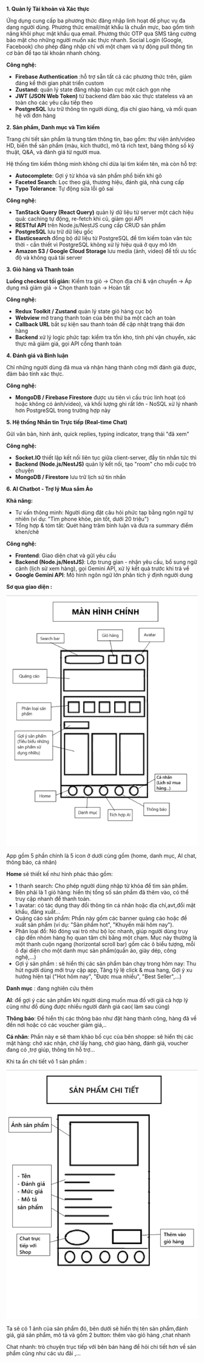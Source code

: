 **1\. Quản lý Tài khoản và Xác thực**

Ứng dụng cung cấp ba phương thức đăng nhập linh hoạt để phục vụ đa dạng người dùng. Phương thức email/mật khẩu là chuẩn mực, bao gồm tính năng khôi phục mật khẩu qua email. Phương thức OTP qua SMS tăng cường bảo mật cho những người muốn xác thực nhanh. Social Login (Google, Facebook) cho phép đăng nhập chỉ với một chạm và tự động pull thông tin cơ bản để tạo tài khoản nhanh chóng.

**Công nghệ:**

- **Firebase Authentication** :hỗ trợ sẵn tất cả các phương thức trên, giảm đáng kể thời gian phát triển custom
- **Zustand:** quản lý state đăng nhập toàn cục một cách gọn nhẹ
- **JWT (JSON Web Token)** từ backend đảm bảo xác thực stateless và an toàn cho các yêu cầu tiếp theo
- **PostgreSQL** lưu trữ thông tin người dùng, địa chỉ giao hàng, và mối quan hệ với đơn hàng

**2\. Sản phẩm, Danh mục và Tìm kiếm**

Trang chi tiết sản phẩm là trung tâm thông tin, bao gồm: thư viện ảnh/video HD, biến thể sản phẩm (màu, kích thước), mô tả rich text, bảng thông số kỹ thuật, Q&A, và đánh giá từ người mua.

Hệ thống tìm kiếm thông minh không chỉ dừa lại tìm kiếm tên, mà còn hỗ trợ:

- **Autocomplete**: Gợi ý từ khóa và sản phẩm phổ biến khi gõ
- **Faceted Search**: Lọc theo giá, thương hiệu, đánh giá, nhà cung cấp
- **Typo Tolerance**: Tự động sửa lỗi gõ sai

**Công nghệ:**

- **TanStack Query (React Query)** quản lý dữ liệu từ server một cách hiệu quả: caching tự động, re-fetch khi cũ, giảm gọi API
- **RESTful API** trên Node.js/NestJS cung cấp CRUD sản phẩm
- **PostgreSQL** lưu trữ dữ liệu gốc
- **Elasticsearch** đồng bộ dữ liệu từ PostgreSQL để tìm kiếm toàn văn tức thời - cần thiết vì PostgreSQL không xử lý hiệu quả ở quy mô lớn
- **Amazon S3 / Google Cloud Storage** lưu media (ảnh, video) để tối ưu tốc độ và không quá tải server

**3\. Giỏ hàng và Thanh toán**

**Luồng checkout tối giản:** Kiểm tra giỏ → Chọn địa chỉ & vận chuyển → Áp dụng mã giảm giá → Chọn thanh toán → Hoàn tất

**Công nghệ:**

- **Redux Toolkit / Zustand** quản lý state giỏ hàng cục bộ
- **Webview** mở trang thanh toán của bên thứ ba một cách an toàn
- **Callback URL** bắt sự kiện sau thanh toán để cập nhật trạng thái đơn hàng
- **Backend** xử lý logic phức tạp: kiểm tra tồn kho, tính phí vận chuyển, xác thực mã giảm giá, gọi API cổng thanh toán

**4\. Đánh giá và Bình luận**

Chỉ những người dùng đã mua và nhận hàng thành công mới đánh giá được, đảm bảo tính xác thực.

**Công nghệ:**

- **MongoDB / Firebase Firestore** được ưu tiên vì cấu trúc linh hoạt (có hoặc không có ảnh/video), và khối lượng ghi rất lớn - NoSQL xử lý nhanh hơn PostgreSQL trong trường hợp này

**5\. Hệ thống Nhắn tin Trực tiếp (Real-time Chat)**

Gửi văn bản, hình ảnh, quick replies, typing indicator, trạng thái "đã xem"

**Công nghệ:**

- **Socket.IO** thiết lập kết nối liên tục giữa client-server, đẩy tin nhắn tức thì
- **Backend (Node.js/NestJS)** quản lý kết nối, tạo "room" cho mỗi cuộc trò chuyện
- **MongoDB / Firestore** lưu trữ lịch sử tin nhắn

**6\. AI Chatbot - Trợ lý Mua sắm Ảo**

**Khả năng:**

- Tư vấn thông minh: Người dùng đặt câu hỏi phức tạp bằng ngôn ngữ tự nhiên (ví dụ: "Tìm phone khỏe, pin tốt, dưới 20 triệu")
- Tổng hợp & tóm tắt: Quét hàng trăm bình luận và đưa ra summary điểm khen/chê

**Công nghệ:**

- **Frontend**: Giao diện chat và gửi yêu cầu
- **Backend (Node.js/NestJS)**: Lớp trung gian - nhận yêu cầu, bổ sung ngữ cảnh (lịch sử xem hàng), gọi Gemini API, xử lý kết quả trước khi trả về
- **Google Gemini API**: Mô hình ngôn ngữ lớn phân tích ý định người dung

**Sơ qua giao diện :** 

**![](assets/img1.png)**

App gồm 5 phần chính là 5 icon ở dưới cùng gồm (home, danh mục, AI chat, thông báo, cá nhân)

**Home** sẽ thiết kế như hình phác thảo gồm:

- 1 thanh search: Cho phép người dùng nhập từ khóa để tìm sản phẩm.
- Bên phải là 1 giỏ hàng: hiển thị tổng số sản phẩm đã thêm vào, có thể truy cập nhanh để thanh toán.
- 1 avatar: có tác dụng thay đổi thông tin cá nhân hoặc địa chỉ,avt,đổi mật khẩu, đăng xuất…
- Quảng cáo sản phẩm: Phần này gồm các banner quảng cáo hoặc đề xuất sản phẩm (ví dụ: "Sản phẩm hot", "Khuyến mãi hôm nay").
- Phân loại đồ: Nó đóng vai trò như bộ lọc nhanh, giúp người dùng truy cập đến nhóm hàng họ quan tâm chỉ bằng một chạm. Mục này thường là một thanh cuộn ngang (horizontal scroll bar) gồm các ô biểu tượng, mỗi ô đại diện cho một danh mục sản phẩm(quần ảo, giày dép, công nghệ,…)
- Gợi ý sản phẩm : sẽ hiển thị các sản phẩm bán chạy trong hôm nay: Thu hút người dùng mới truy cập app, Tăng tỷ lệ click & mua hang, Gợi ý xu hướng hiện tại ("Hot hôm nay", "Được mua nhiều", "Best Seller",…)

**Danh mục** : đang nghiên cứu thêm

**AI**: để gợi ý các sản phẩm khi người dùng muốn mua đồ với giả cả hợp lý cũng như đồ dùng được nhiều người đánh giá cao( làm sau cùng)

**Thông báo**: Để hiển thị các thông báo như đặt hàng thành công, hàng đã về đến nơi hoặc có các voucher giảm giá,..

**Cá nhân**: Phần này e sẽ tham khảo bố cục của bên shoppe: sẽ hiển thị các mặt hàng: chờ xác nhận, chờ lấy hang, chờ giao hàng, đánh giá, voucher đang có ,trợ giúp, thông tin hỗ trợ…

Khi ta ấn chi tiết vô 1 sản phẩm :

![](assets/img2.png)

Ta sẽ có 1 ảnh của sản phẩm đó, bên dưới sẽ hiển thị tên sản phẩm,đánh giá, giá sản phẩm, mô tả và gồm 2 button: thêm vào giỏ hàng ,chat nhanh

Chat nhanh: trò chuyện trục tiếp với bên bán hàng để hỏi chi tiết hơn về sản phẩm cũng như các ưu đãi ,…
